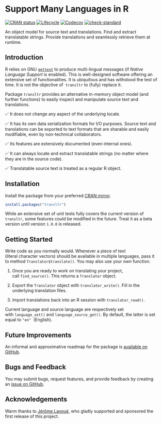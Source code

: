 # Support Many Languages in R

<!-- badges: start -->
[![CRAN status](https://www.r-pkg.org/badges/version/transltr)](https://CRAN.R-project.org/package=transltr)
[![Lifecycle](https://img.shields.io/badge/lifecycle-experimental-orange.svg)](https://lifecycle.r-lib.org/articles/stages.html#experimental)
[![Codecov](https://codecov.io/gh/jeanmathieupotvin/transltr/branch/main/graph/badge.svg?token=ODYHDNR8IB)](https://app.codecov.io/gh/jeanmathieupotvin/transltr)
[![check-standard](https://github.com/jeanmathieupotvin/transltr/actions/workflows/check-standard.yaml/badge.svg)](https://github.com/jeanmathieupotvin/transltr/actions/workflows/check-standard.yaml)
<!-- badges: end -->

An object model for source text and translations. Find and extract translatable
strings. Provide translations and seamlessly retrieve them at runtime.

## Introduction

R relies on GNU [`gettext`](https://www.gnu.org/software/gettext/) to produce
multi-lingual messages (if *Native Language Support* is enabled). This is
well-designed software offering an extensive set of functionalities. It is
ubiquitous and has withstood the test of time. It is not the objective of 
`transltr` to (fully) replace it.

Package `transltr` provides an alternative in-memory object model (and further
functions) to easily inspect and manipulate source text and translations.

&#x2705; It does not change any aspect of the underlying locale.

&#x2705; It has its own data serialization formats for I/O purposes. Source
text and translations can be exported to text formats that are sharable and
easily modifiable, even by non-technical collaborators.

&#x2705; Its features are extensively documented (even internal ones).

&#x2705; It can always locate and extract translatable strings (no matter
where they are in the source code).

&#x2705; Translatable source text is treated as a regular R object.

## Installation

Install the package from your preferred
[CRAN mirror](https://cran.r-project.org/mirrors.html).

```r
install.packages("transltr")
```

While an extensive set of unit tests fully covers the current version of
`transltr`, some features could be modified in the future. Treat it as a
beta version until version `1.0.0` is released.

## Getting Started

Write code as you normally would. Whenever a piece of text (literal character
vectors) should be available in multiple languages, pass it to method
`Translator$translate()`. You may also use your own function.

1. Once you are ready to work on translating your project, call `find_source()`.
   This returns a `Translator` object.

2. Export the `Translator` object with `translator_write()`. Fill in the
   underlying translation files.

3. Import translations back into an R session with `translator_read()`.

Current language and source language are respectively set with `language_set()`
and `language_source_get()`. By default, the latter is set equal to `"en"` 
(English).

## Future Improvements

An informal and approximative roadmap for the package is
[available on GitHub](https://github.com/jeanmathieupotvin/transltr/wiki/Roadmap).

## Bugs and Feedback

You may submit bugs, request features, and provide feedback by creating an
[issue on GitHub](https://github.com/jeanmathieupotvin/transltr/issues/new).

## Acknowledgements

Warm thanks to [Jérôme Lavoué](https://orcid.org/0000-0003-4950-5475), who
gladly supported and sponsored the first release of this project.
